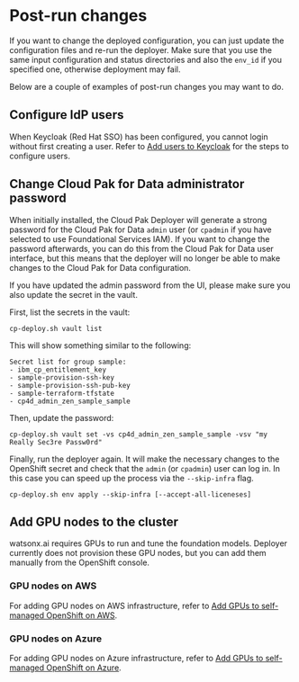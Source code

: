 # Post-run changes
If you want to change the deployed configuration, you can just update the configuration files and re-run the deployer. Make sure that you use the same input configuration and status directories and also the `env_id` if you specified one, otherwise deployment may fail.

Below are a couple of examples of post-run changes you may want to do.

## Configure IdP users
When Keycloak (Red Hat SSO) has been configured, you cannot login without first creating a user. Refer to [Add users to Keycloak](./keycloak-add-users.md) for the steps to configure users.

## Change Cloud Pak for Data administrator password
When initially installed, the Cloud Pak Deployer will generate a strong password for the Cloud Pak for Data `admin` user (or `cpadmin` if you have selected to use Foundational Services IAM). If you want to change the password afterwards, you can do this from the Cloud Pak for Data user interface, but this means that the deployer will no longer be able to make changes to the Cloud Pak for Data configuration.

If you have updated the admin password from the UI, please make sure you also update the secret in the vault.

First, list the secrets in the vault:
``` { .bash .copy }
cp-deploy.sh vault list
```

This will show something similar to the following:
```output
Secret list for group sample:
- ibm_cp_entitlement_key
- sample-provision-ssh-key
- sample-provision-ssh-pub-key
- sample-terraform-tfstate
- cp4d_admin_zen_sample_sample
```

Then, update the password:
``` { .bash .copy }
cp-deploy.sh vault set -vs cp4d_admin_zen_sample_sample -vsv "my Really Sec3re Passw0rd"
```

Finally, run the deployer again. It will make the necessary changes to the OpenShift secret and check that the `admin` (or `cpadmin`) user can log in. In this case you can speed up the process via the `--skip-infra` flag.
``` { .bash .copy }
cp-deploy.sh env apply --skip-infra [--accept-all-liceneses]
```

## Add GPU nodes to the cluster
watsonx.ai requires GPUs to run and tune the foundation models. Deployer currently does not provision these GPU nodes, but you can add them manually from the OpenShift console.

### GPU nodes on AWS
For adding GPU nodes on AWS infrastructure, refer to [Add GPUs to self-managed OpenShift on AWS](./aws-self-managed-add-gpu.md).

### GPU nodes on Azure
For adding GPU nodes on Azure infrastructure, refer to [Add GPUs to self-managed OpenShift on Azure](./azure-self-managed-add-gpu.md).